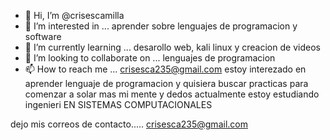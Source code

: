 - 👋 Hi, I’m @crisescamilla
- 👀 I’m interested in ... aprender sobre lenguajes de programacion y software
- 🌱 I’m currently learning ...  desarollo web, kali linux y creacion de videos
- 💞️ I’m looking to collaborate on ... lenguajes de programacion
- 📫 How to reach me ... crisesca235@gmail.com
 estoy interezado en aprender lenguaje de programacion y quisiera buscar practicas para comenzar a solar mas mi mente y dedos
 actualmente estoy estudiando ingenieri  EN SISTEMAS COMPUTACIONALES 
 
 
 dejo mis correos de contacto..... crisesca235@gmail.com
<!---
crisescamilla/crisescamilla is a ✨ special ✨ repository because its `README.md` (this file) appears on your GitHub profile.
You can click the Preview link to take a look at your changes.
--->
